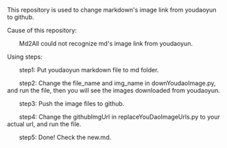 
This repository is used to change markdown's image link from youdaoyun to github.

Cause of this repository:     

&emsp;&emsp;Md2All could not recognize md's image link from youdaoyun.

Using steps:

&emsp;&emsp;step1: Put youdaoyun markdown file to md folder.   

&emsp;&emsp;step2: Change the file_name and img_name in downYoudaoImage.py, and run the file, then you will see the images downloaded from youdaoyun.      

&emsp;&emsp;step3: Push the image files to github.

&emsp;&emsp;step4: Change the githubImgUrl in replaceYouDaoImageUrls.py to your actual url, and run the file.

&emsp;&emsp;step5: Done! Check the new.md.
   

    
